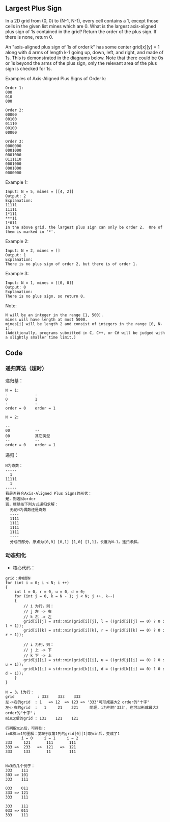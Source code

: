 ## Largest Plus Sign
In a 2D grid from (0, 0) to (N-1, N-1), every cell contains a 1, except those cells in the given list mines which are 0. What is the largest axis-aligned plus sign of 1s contained in the grid? Return the order of the plus sign. If there is none, return 0.

An "axis-aligned plus sign of 1s of order k" has some center grid[x][y] = 1 along with 4 arms of length k-1 going up, down, left, and right, and made of 1s. This is demonstrated in the diagrams below. Note that there could be 0s or 1s beyond the arms of the plus sign, only the relevant area of the plus sign is checked for 1s.

Examples of Axis-Aligned Plus Signs of Order k:

```
Order 1:
000
010
000

Order 2:
00000
00100
01110
00100
00000

Order 3:
0000000
0001000
0001000
0111110
0001000
0001000
0000000
```

Example 1:

```
Input: N = 5, mines = [[4, 2]]
Output: 2
Explanation:
11111
11111
1*111
***11
1*011
In the above grid, the largest plus sign can only be order 2.  One of them is marked in '*'.
```

Example 2:

```
Input: N = 2, mines = []
Output: 1
Explanation:
There is no plus sign of order 2, but there is of order 1.
```

Example 3:

```
Input: N = 1, mines = [[0, 0]]
Output: 0
Explanation:
There is no plus sign, so return 0.
```

Note:

```
N will be an integer in the range [1, 500].
mines will have length at most 5000.
mines[i] will be length 2 and consist of integers in the range [0, N-1].
(Additionally, programs submitted in C, C++, or C# will be judged with a slightly smaller time limit.)
```


## Code

### 递归算法（超时）

递归基：

```
N = 1:
-            -
0            1
-            -
order = 0    order = 1

N = 2:

--
00           --
00           其它类型
--           --
order = 0    order = 1
```

递归：

```
N为奇数：
-----
  1
11111
  1
-----
看是否符合Axis-Aligned Plus Signs的形状：
是，则返回order
否，继续按下列方式递归求解：
  无论N为偶数还是奇数
  ----
  1111
  1111
  1111
  1111
  ----
  分成四部分，原点为[0,0] [0,1] [1,0] [1,1]，长度为N-1，递归求解。
```


### 动态归化

 - 核心代码：
```
grid：非0即N
for (int i = 0; i < N; i ++)
{
    int l = 0, r = 0, u = 0, d = 0;
    for (int j = 0, k = N - 1; j < N; j ++, k--)
    {
        // i 为行，则：
        // j 左 -> 右
        // k 右 -> 左
        grid[i][j] = std::min(grid[i][j], l = ((grid[i][j] == 0) ? 0 : l + 1));
        grid[i][k] = std::min(grid[i][k], r = ((grid[i][k] == 0) ? 0 : r + 1));

        // i 为列，则：
        // j 上 -> 下
        // k 下 -> 上
        grid[j][i] = std::min(grid[j][i], u = ((grid[j][i] == 0) ? 0 : u + 1));
        grid[k][i] = std::min(grid[k][i], d = ((grid[k][i] == 0) ? 0 : d + 1));
    }
}

N = 3，i为行：
grid          : 333    333    333
左->右的grid  : 1   => 12  => 123 => '333'可形成最大2 order的"十字"
左<-右的grid  :   1     21    321     同理，i为列的'333'，也可以形成最大2 order的"十字"；
min之后的grid : 131    121    121

行列取min后，可得到：
i=0和i=1的图解：第0行与第1列的grid[0][1]取min后，变成了1
       i = 0     i = 1     i = 2
333     121       111       111
333 =>  233   =>  121   =>  121
333     133       11        111


N=3的几个例子：
333    111
303 => 101
333    111

033    011
333 => 121
333    111

333    111
033 => 011
333    111
```
